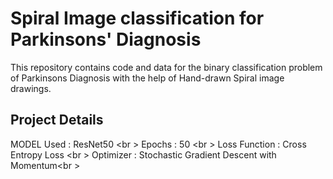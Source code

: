 # Spiral Image classification for Parkinsons' Diagnosis

This repository contains code and data for the binary classification problem of Parkinsons Diagnosis with the help of Hand-drawn Spiral image drawings.

## Project Details

MODEL Used : ResNet50 <br \>
Epochs : 50    <br \>
Loss Function : Cross Entropy Loss <br \>
Optimizer : Stochastic Gradient Descent with Momentum<br \>
